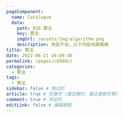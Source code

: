 ```yaml
---
pageComponent:
  name: Catalogue
  data:
    path: 020.算法
    key: 算法
    imgUrl: /assets/img/algorithm.png
    description: 狗屁不会，以下内容纯属瞎编
title: 算法
date: 2022-06-21 16:09:40
permalink: /pages/cd4d4c/
categories:
  - 算法
tags:
  - 算法
sidebar: false # 侧边栏
article: true # 文章页 (面包屑栏、最近更新栏等)
comment: true # 评论栏
editLink: false # 编辑按钮
---
```

